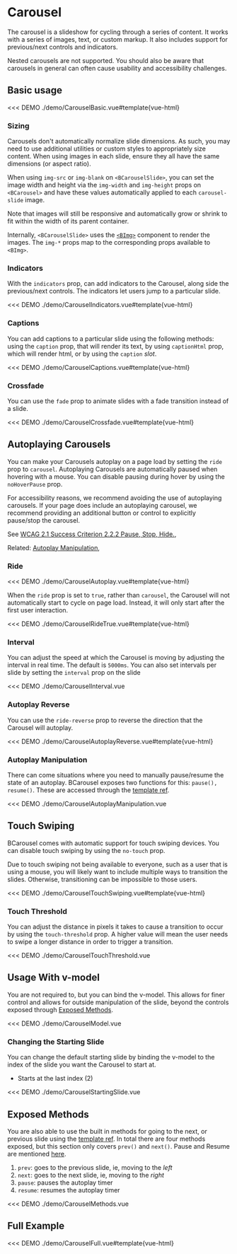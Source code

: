 # Carousel

<PageHeader>

The carousel is a slideshow for cycling through a series of content. It works with a series of images, text,
or custom markup. It also includes support for previous/next controls and indicators.

Nested carousels are not supported. You should also be aware that carousels in general can often cause
usability and accessibility challenges.

</PageHeader>

## Basic usage

<<< DEMO ./demo/CarouselBasic.vue#template{vue-html}

### Sizing

Carousels don't automatically normalize slide dimensions. As such, you may need to use additional
utilities or custom styles to appropriately size content. When using images in each slide, ensure
they all have the same dimensions (or aspect ratio).

When using `img-src` or `img-blank` on `<BCarouselSlide>`, you can set the image width and height
via the `img-width` and `img-height` props on `<BCarousel>` and have these values automatically
applied to each `carousel-slide` image.

Note that images will still be responsive and automatically grow or shrink to fit within the width
of its parent container.

Internally, `<BCarouselSlide>` uses the [`<BImg>`](/docs/components/image) component to render
the images. The `img-*` props map to the corresponding props available to `<BImg>`.

### Indicators

With the `indicators` prop, can add indicators to the Carousel, along side the previous/next controls. The indicators let users jump to a particular slide.

<<< DEMO ./demo/CarouselIndicators.vue#template{vue-html}

### Captions

You can add captions to a particular slide using the following methods: using the `caption` prop, that will render its text, by using `captionHtml` prop, which will render html, or by using the `caption` _slot_.

<<< DEMO ./demo/CarouselCaptions.vue#template{vue-html}

### Crossfade

You can use the `fade` prop to animate slides with a fade transition instead of a slide.

<<< DEMO ./demo/CarouselCrossfade.vue#template{vue-html}

## Autoplaying Carousels

You can make your Carousels autoplay on a page load by setting the `ride` prop to `carousel`. Autoplaying Carousels are automatically paused when hovering with a mouse. You can disable pausing during hover by using the `noHoverPause` prop.

<BAlert :model-value="true" variant="info">
For accessibility reasons, we recommend avoiding the use of autoplaying carousels. If your page does include an autoplaying carousel, we recommend providing an additional button or control to explicitly pause/stop the carousel.

See [WCAG 2.1 Success Criterion 2.2.2 Pause, Stop, Hide.](https://www.w3.org/TR/WCAG21/#pause-stop-hide),

Related: [Autoplay Manipulation](#autoplay-manipulation),
</BAlert>

### Ride

<<< DEMO ./demo/CarouselAutoplay.vue#template{vue-html}

When the `ride` prop is set to `true`, rather than `carousel`, the Carousel will not automatically start to cycle on page load. Instead, it will only start after the first user interaction.

<<< DEMO ./demo/CarouselRideTrue.vue#template{vue-html}

### Interval

You can adjust the speed at which the Carousel is moving by adjusting the interval in real time. The default is `5000ms`. You can also set intervals per slide by setting the `interval` prop on the slide

<<< DEMO ./demo/CarouselInterval.vue

### Autoplay Reverse

You can use the `ride-reverse` prop to reverse the direction that the Carousel will autoplay.

<<< DEMO ./demo/CarouselAutoplayReverse.vue#template{vue-html}

### Autoplay Manipulation

There can come situations where you need to manually pause/resume the state of an autoplay. BCarousel exposes two functions for this: `pause(), resume()`. These are accessed through the [template ref](https://vuejs.org/guide/essentials/template-refs.html#template-refs).

<<< DEMO ./demo/CarouselAutoplayManipulation.vue

## Touch Swiping

BCarousel comes with automatic support for touch swiping devices. You can disable touch swiping by using the `no-touch` prop.

<BAlert :model-value="true" variant="info">
  Due to touch swiping not being available to everyone, such as a user that is using a mouse, you will likely want to include multiple ways to transition the slides. Otherwise, transitioning can be impossible to those users.
</BAlert>

<<< DEMO ./demo/CarouselTouchSwiping.vue#template{vue-html}

### Touch Threshold

You can adjust the distance in pixels it takes to cause a transition to occur by using the `touch-threshold` prop. A higher value will mean the user needs to swipe a longer distance in order to trigger a transition.

<<< DEMO ./demo/CarouselTouchThreshold.vue

## Usage With v-model

You are not required to, but you can bind the v-model. This allows for finer control and allows for outside manipulation of the slide, beyond the controls exposed through [Exposed Methods](#exposed-methods).

<<< DEMO ./demo/CarouselModel.vue

### Changing the Starting Slide

You can change the default starting slide by binding the v-model to the index of the slide you want the Carousel to start at.

- Starts at the last index (2)

<<< DEMO ./demo/CarouselStartingSlide.vue

## Exposed Methods

You are also able to use the built in methods for going to the next, or previous slide using the [template ref](https://vuejs.org/guide/essentials/template-refs.html#template-refs). In total there are four methods exposed, but this section only covers `prev()` and `next()`. Pause and Resume are mentioned [here](#autoplay-manipulation).

1. `prev`: goes to the previous slide, ie, moving to the _left_
2. `next`: goes to the next slide, ie, moving to the _right_
3. `pause`: pauses the autoplay timer
4. `resume`: resumes the autoplay timer

<<< DEMO ./demo/CarouselMethods.vue

## Full Example

<<< DEMO ./demo/CarouselFull.vue#template{vue-html}

<ComponentReference :data="data" />

<script lang="ts">
import {data} from '../../data/components/carousel.data'

export default {
  setup() {
    return {data}
  }
}
</script>

